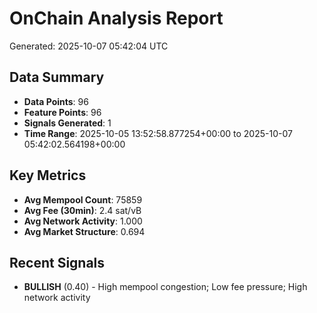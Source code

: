 # OnChain Analysis Report
Generated: 2025-10-07 05:42:04 UTC

## Data Summary
- **Data Points**: 96
- **Feature Points**: 96
- **Signals Generated**: 1
- **Time Range**: 2025-10-05 13:52:58.877254+00:00 to 2025-10-07 05:42:02.564198+00:00

## Key Metrics
- **Avg Mempool Count**: 75859
- **Avg Fee (30min)**: 2.4 sat/vB
- **Avg Network Activity**: 1.000
- **Avg Market Structure**: 0.694

## Recent Signals
- **BULLISH** (0.40) - High mempool congestion; Low fee pressure; High network activity
